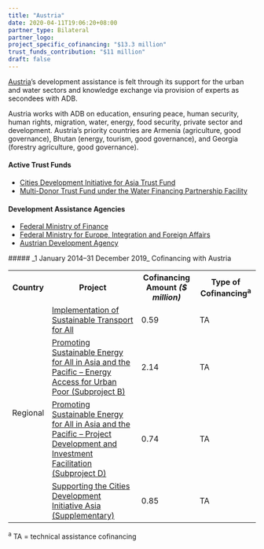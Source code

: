 ```yaml
---
title: "Austria"
date: 2020-04-11T19:06:20+08:00
partner_type: Bilateral
partner_logo:
project_specific_cofinancing: "$13.3 million"
trust_funds_contribution: "$11 million"
draft: false
---
```

[Austria](https://www.adb.org/publications/austria-fact-sheet)’s development assistance is felt through its support for the urban and water sectors and knowledge exchange via provision of experts as secondees with ADB.  

Austria works with ADB on education, ensuring peace, human security, human rights, migration, water, energy, food security, private sector and development. Austria’s priority countries are Armenia (agriculture, good governance), Bhutan (energy, tourism, good governance), and Georgia (forestry agriculture, good governance). 

#### Active Trust Funds 

* [Cities Development Initiative for Asia Trust Fund](./modalities/financing-partnership-facilities/urban-financing-partnership-facility/#cdiatf) 
* [Multi-Donor Trust Fund under the Water Financing Partnership Facility](./modalities/financing-partnership-facilities/water-financing-partnership-facility/#mdtf) 

#### Development Assistance Agencies

* [Federal Ministry of Finance](https://www.bmf.gv.at/en.html) 
* [Federal Ministry for Europe, Integration and Foreign Affairs](https://www.bmeia.gv.at/en/)    
* [Austrian Development Agency](https://www.entwicklung.at/en/)  

<split>
##### _1 January 2014–31 December 2019_ Cofinancing with Austria

<table class="table dr-partner-table">
    <tr>
        <th>Country</th>
        <th>Project</th>
        <th>Cofinancing Amount <em>($ million)</em></th>
        <th>Type of Cofinancing<sup>a</sup></th>
    </tr>
    <tr>
    <td rowspan="4">Regional</td>
    <td><a
    href="https://www.adb.org/projects/50370-001/main" target="_blank">Implementation
    of Sustainable Transport for All</a></td>
    <td>0.59 </td>
    <td>TA</td>
    </tr>
    <tr>
    <td><a
    href="https://www.adb.org/projects/48435-003/main" target="_blank">Promoting
    Sustainable Energy for All in Asia and the Pacific – Energy Access for Urban
    Poor (Subproject B)</a></td>
    <td>2.14 </td>
    <td>TA</td>
    </tr>
    <tr>
    <td><a
    href="https://www.adb.org/projects/48435-005/main" target="_blank">Promoting
    Sustainable Energy for All in Asia and the Pacific – Project Development and
    Investment Facilitation (Subproject D)</a></td>
    <td>0.74 </td>
    <td>TA</td>
    </tr>
    <tr>
    <td><a
    href="https://www.adb.org/projects/47285-001/main" target="_blank">Supporting
    the Cities Development Initiative Asia (Supplementary)</a></td>
    <td>0.85 </td>
    <td>TA</td>
    </tr>
</table>

<p class="dr-footnote"><sup>a</sup> TA = technical assistance cofinancing</p>